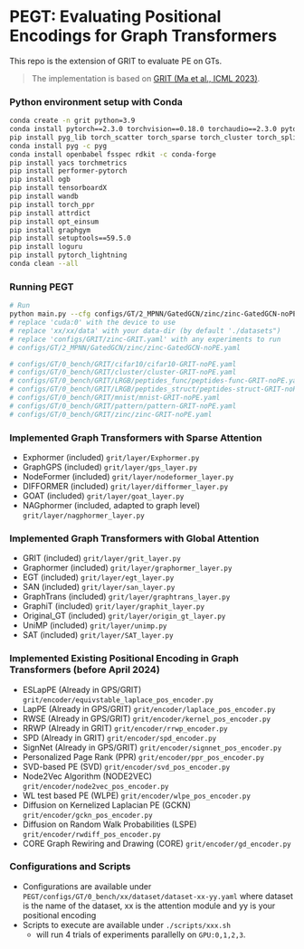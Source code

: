 # PEGT: Evaluating Positional Encodings for Graph Transformers
This repo is the extension of GRIT to evaluate PE on GTs.


> The implementation is based on [GRIT (Ma et al., ICML 2023)](https://jiaqingxie.github.io/paper/GRIT.pdf).
 

### Python environment setup with Conda
```bash
conda create -n grit python=3.9
conda install pytorch==2.3.0 torchvision==0.18.0 torchaudio==2.3.0 pytorch-cuda=12.1 -c pytorch -c nvidia
pip install pyg_lib torch_scatter torch_sparse torch_cluster torch_spline_conv -f https://data.pyg.org/whl/torch-2.3.0+cu121.html
conda install pyg -c pyg
conda install openbabel fsspec rdkit -c conda-forge
pip install yacs torchmetrics
pip install performer-pytorch
pip install ogb
pip install tensorboardX
pip install wandb
pip install torch_ppr
pip install attrdict
pip install opt_einsum
pip install graphgym
pip install setuptools==59.5.0
pip install loguru
pip install pytorch_lightning
conda clean --all

```

### Running PEGT
```bash
# Run
python main.py --cfg configs/GT/2_MPNN/GatedGCN/zinc/zinc-GatedGCN-noPE.yaml accelerator "cuda:0" seed 0 dataset.dir '../datasets'
# replace 'cuda:0' with the device to use
# replace 'xx/xx/data' with your data-dir (by default './datasets")
# replace 'configs/GRIT/zinc-GRIT.yaml' with any experiments to run
# configs/GT/2_MPNN/GatedGCN/zinc/zinc-GatedGCN-noPE.yaml

# configs/GT/0_bench/GRIT/cifar10/cifar10-GRIT-noPE.yaml
# configs/GT/0_bench/GRIT/cluster/cluster-GRIT-noPE.yaml
# configs/GT/0_bench/GRIT/LRGB/peptides_func/peptides-func-GRIT-noPE.yaml
# configs/GT/0_bench/GRIT/LRGB/peptides_struct/peptides-struct-GRIT-noPE.yaml
# configs/GT/0_bench/GRIT/mnist/mnist-GRIT-noPE.yaml
# configs/GT/0_bench/GRIT/pattern/pattern-GRIT-noPE.yaml
# configs/GT/0_bench/GRIT/zinc/zinc-GRIT-noPE.yaml
```

### Implemented Graph Transformers with Sparse Attention
- Exphormer (included) `grit/layer/Exphormer.py`
- GraphGPS (included) `grit/layer/gps_layer.py`
- NodeFormer (included) `grit/layer/nodeformer_layer.py`
- DIFFORMER (included) `grit/layer/difformer_layer.py`
- GOAT (included) `grit/layer/goat_layer.py`
- NAGphormer (included, adapted to graph level) `grit/layer/nagphormer_layer.py`

### Implemented Graph Transformers with Global Attention
- GRIT (included) `grit/layer/grit_layer.py`
- Graphormer (included) `grit/layer/graphormer_layer.py`
- EGT (included) `grit/layer/egt_layer.py`
- SAN (included) `grit/layer/san_layer.py`
- GraphTrans (included) `grit/layer/graphtrans_layer.py`
- GraphiT (included) `grit/layer/graphit_layer.py`
- Original_GT (included) `grit/layer/origin_gt_layer.py`
- UniMP (included) `grit/layer/unimp.py`
- SAT (included) `grit/layer/SAT_layer.py`



### Implemented Existing Positional Encoding in Graph Transformers (before April 2024)

- ESLapPE (Already in GPS/GRIT) `grit/encoder/equivstable_laplace_pos_encoder.py`
- LapPE (Already in GPS/GRIT) `grit/encoder/laplace_pos_encoder.py`
- RWSE  (Already in GPS/GRIT) `grit/encoder/kernel_pos_encoder.py`
- RRWP  (Already in GRIT) `grit/encoder/rrwp_encoder.py`
- SPD (Already in GRIT) `grit/encoder/spd_encoder.py`
- SignNet (Already in GPS/GRIT)  `grit/encoder/signnet_pos_encoder.py`
- Personalized Page Rank (PPR) `grit/encoder/ppr_pos_encoder.py`
- SVD-based PE (SVD) `grit/encoder/svd_pos_encoder.py`
- Node2Vec Algorithm (NODE2VEC) `grit/encoder/node2vec_pos_encoder.py`
- WL test based PE (WLPE) `grit/encoder/wlpe_pos_encoder.py`
- Diffusion on Kernelized Laplacian PE (GCKN) `grit/encoder/gckn_pos_encoder.py`
- Diffusion on Random Walk Probabilities (LSPE) `grit/encoder/rwdiff_pos_encoder.py`
- CORE Graph Rewiring and Drawing (CORE) `grit/encoder/gd_encoder.py`

### Configurations and Scripts

- Configurations are available under `PEGT/configs/GT/0_bench/xx/dataset/dataset-xx-yy.yaml` where
dataset is the name of the dataset, xx is the attention module and yy is your positional encoding
- Scripts to execute are available under `./scripts/xxx.sh`
  - will run 4 trials of experiments parallelly on `GPU:0,1,2,3`. 
